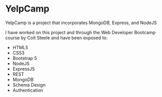 # YelpCamp
YelpCamp is a project that incorporates MongoDB, Express, and NodeJS

I have worked on this project and through the Web Developer Bootcamp course by Colt Steele and have been exposed to:

* HTML5
* CSS3
* Bootstrap 5
* NodeJS
* ExpressJS
* REST
* MongoDB
* Schema Design
* Authentication

